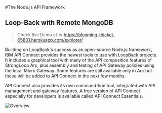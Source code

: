 #The Node.js API Framework


## Loop-Back with Remote MongoDB
> Check lIve Demo at => https://blooming-thicket-65801.herokuapp.com/explorer/ 


<!-- #### Click below Single-Click button to Deploy on your Heroku Account

[![Deploy](https://www.herokucdn.com/deploy/button.svg)](https://heroku.com/deploy?template=https://github.com/heroku/node-js-sample/tree/master) -->
Building on LoopBack's success as an open-source Node.js framework, IBM API Connect provides the newest tools to use with LoopBack projects. It includes a graphical tool with many of the API composition features of StrongLoop Arc, plus assembly and testing of API Gateway policies using the local Micro Gateway. Some features are still available only in Arc but these will be added to API Connect in the next few months.

API Connect also provides its own command-line tool, integrated with API management and gateway features. A free version of API Connect especially for developers is available called API Connect Essentials.

![Overview ](http://loopback.io/images/overview/loopback-flow.png)
